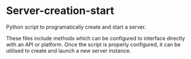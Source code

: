 # Server-creation-start
Python script to programatically create and start a server.

These files include methods which can be configured to interface directly with an API or platform.  Once the script is properly configured, it can be utilised to create and launch a new server instance.

